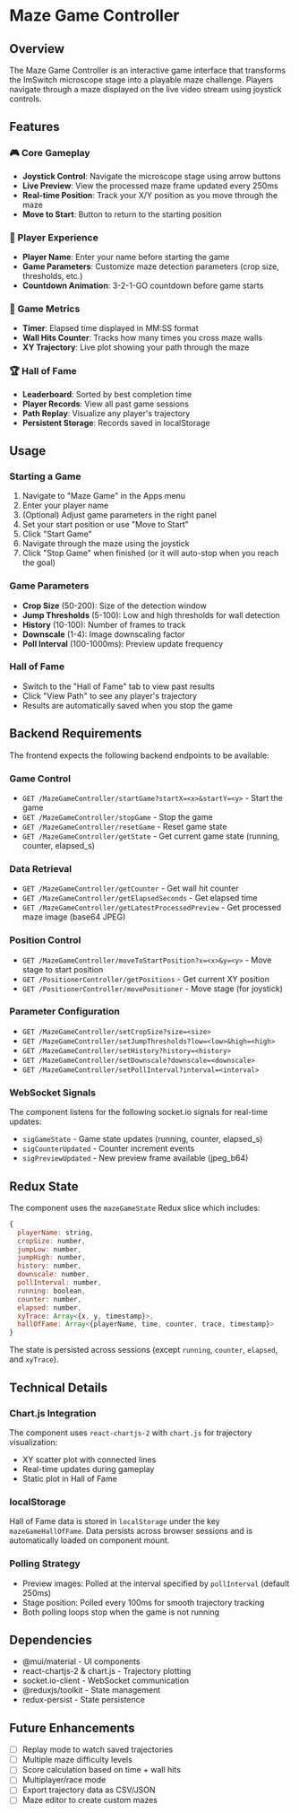 # Maze Game Controller

## Overview
The Maze Game Controller is an interactive game interface that transforms the ImSwitch microscope stage into a playable maze challenge. Players navigate through a maze displayed on the live video stream using joystick controls.

## Features

### 🎮 Core Gameplay
- **Joystick Control**: Navigate the microscope stage using arrow buttons
- **Live Preview**: View the processed maze frame updated every 250ms
- **Real-time Position**: Track your X/Y position as you move through the maze
- **Move to Start**: Button to return to the starting position

### 👤 Player Experience
- **Player Name**: Enter your name before starting the game
- **Game Parameters**: Customize maze detection parameters (crop size, thresholds, etc.)
- **Countdown Animation**: 3-2-1-GO countdown before game starts

### 🎯 Game Metrics
- **Timer**: Elapsed time displayed in MM:SS format
- **Wall Hits Counter**: Tracks how many times you cross maze walls
- **XY Trajectory**: Live plot showing your path through the maze

### 🏆 Hall of Fame
- **Leaderboard**: Sorted by best completion time
- **Player Records**: View all past game sessions
- **Path Replay**: Visualize any player's trajectory
- **Persistent Storage**: Records saved in localStorage

## Usage

### Starting a Game
1. Navigate to "Maze Game" in the Apps menu
2. Enter your player name
3. (Optional) Adjust game parameters in the right panel
4. Set your start position or use "Move to Start"
5. Click "Start Game"
6. Navigate through the maze using the joystick
7. Click "Stop Game" when finished (or it will auto-stop when you reach the goal)

### Game Parameters
- **Crop Size** (50-200): Size of the detection window
- **Jump Thresholds** (5-100): Low and high thresholds for wall detection
- **History** (10-100): Number of frames to track
- **Downscale** (1-4): Image downscaling factor
- **Poll Interval** (100-1000ms): Preview update frequency

### Hall of Fame
- Switch to the "Hall of Fame" tab to view past results
- Click "View Path" to see any player's trajectory
- Results are automatically saved when you stop the game

## Backend Requirements

The frontend expects the following backend endpoints to be available:

### Game Control
- `GET /MazeGameController/startGame?startX=<x>&startY=<y>` - Start the game
- `GET /MazeGameController/stopGame` - Stop the game
- `GET /MazeGameController/resetGame` - Reset game state
- `GET /MazeGameController/getState` - Get current game state (running, counter, elapsed_s)

### Data Retrieval
- `GET /MazeGameController/getCounter` - Get wall hit counter
- `GET /MazeGameController/getElapsedSeconds` - Get elapsed time
- `GET /MazeGameController/getLatestProcessedPreview` - Get processed maze image (base64 JPEG)

### Position Control
- `GET /MazeGameController/moveToStartPosition?x=<x>&y=<y>` - Move stage to start position
- `GET /PositionerController/getPositions` - Get current XY position
- `GET /PositionerController/movePositioner` - Move stage (for joystick)

### Parameter Configuration
- `GET /MazeGameController/setCropSize?size=<size>`
- `GET /MazeGameController/setJumpThresholds?low=<low>&high=<high>`
- `GET /MazeGameController/setHistory?history=<history>`
- `GET /MazeGameController/setDownscale?downscale=<downscale>`
- `GET /MazeGameController/setPollInterval?interval=<interval>`

### WebSocket Signals
The component listens for the following socket.io signals for real-time updates:

- `sigGameState` - Game state updates (running, counter, elapsed_s)
- `sigCounterUpdated` - Counter increment events
- `sigPreviewUpdated` - New preview frame available (jpeg_b64)

## Redux State

The component uses the `mazeGameState` Redux slice which includes:

```javascript
{
  playerName: string,
  cropSize: number,
  jumpLow: number,
  jumpHigh: number,
  history: number,
  downscale: number,
  pollInterval: number,
  running: boolean,
  counter: number,
  elapsed: number,
  xyTrace: Array<{x, y, timestamp}>,
  hallOfFame: Array<{playerName, time, counter, trace, timestamp}>
}
```

The state is persisted across sessions (except `running`, `counter`, `elapsed`, and `xyTrace`).

## Technical Details

### Chart.js Integration
The component uses `react-chartjs-2` with `chart.js` for trajectory visualization:
- XY scatter plot with connected lines
- Real-time updates during gameplay
- Static plot in Hall of Fame

### localStorage
Hall of Fame data is stored in `localStorage` under the key `mazeGameHallOfFame`.
Data persists across browser sessions and is automatically loaded on component mount.

### Polling Strategy
- Preview images: Polled at the interval specified by `pollInterval` (default 250ms)
- Stage position: Polled every 100ms for smooth trajectory tracking
- Both polling loops stop when the game is not running

## Dependencies
- @mui/material - UI components
- react-chartjs-2 & chart.js - Trajectory plotting
- socket.io-client - WebSocket communication
- @reduxjs/toolkit - State management
- redux-persist - State persistence

## Future Enhancements
- [ ] Replay mode to watch saved trajectories
- [ ] Multiple maze difficulty levels
- [ ] Score calculation based on time + wall hits
- [ ] Multiplayer/race mode
- [ ] Export trajectory data as CSV/JSON
- [ ] Maze editor to create custom mazes
